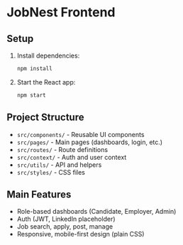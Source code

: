 # JobNest Frontend

## Setup

1. Install dependencies:
   ```bash
   npm install
   ```
2. Start the React app:
   ```bash
   npm start
   ```

## Project Structure
- `src/components/` - Reusable UI components
- `src/pages/` - Main pages (dashboards, login, etc.)
- `src/routes/` - Route definitions
- `src/context/` - Auth and user context
- `src/utils/` - API and helpers
- `src/styles/` - CSS files

## Main Features
- Role-based dashboards (Candidate, Employer, Admin)
- Auth (JWT, LinkedIn placeholder)
- Job search, apply, post, manage
- Responsive, mobile-first design (plain CSS) 